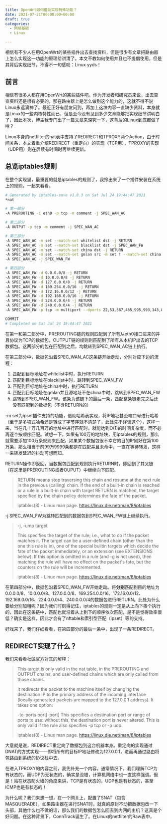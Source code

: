 ```yaml
---
title: OpenWrt如何借助实现特殊功能？
date: 2021-07-21T00:00:00+00:00
draft: true
categories:
  - 网络基础
  - Linux

---
```

相信有不少人在用OpenWrt的某些插件出去查找资料，但是很少有文章把路由器上怎么实现这一功能的原理给讲清了。本文不教如何使用并且也不提倡使用，但是其背后实现细节，不得不一句感叹：Linux yyds！

## 前言

相信有很多人都在用OpenWrt的某些插件吧。作为开发者和研究员来说，出去查查资料还是很有必要的，那在路由器上是怎么做到这个能力的，这就不得不说Linux永远滴神了。最近正好有朋友问到，再加上这块内容一直缺少资料，本身就是Linux的一些内核特性而已，但是至今没有见到多少文章能够把实现细节讲明白了，因此本次，博主我专门出了一篇文章来深究一下，这背后的Linux到底都做了啥？

Linux本身的netfilter的nat表中支持了REDIRECT和TPROXY两个Action，由于时间关系，本文着重介绍REDIRECT（重定向）的实现（TCP用），TPROXY的实现（UDP用）则在后续有时间时再继续更新。

## 总览iptables规则

在整个实现里，最重要的就是iptables的规则了，我拎出来了一个插件安装在系统上的规则，一起来看看。

```bash
# Generated by iptables-save v1.8.3 on Sat Jul 24 19:44:47 2021
*nat

# 第一部分
-A PREROUTING -i eth0 -p tcp -m comment -j SPEC_WAN_AC

# 第二部分
-A OUTPUT -p tcp -m comment -j SPEC_WAN_AC

# 第三部分
-A SPEC_WAN_AC -m set --match-set whitelist dst -j RETURN
-A SPEC_WAN_AC -m set --match-set blacklist dst -j SPEC_WAN_FW
-A SPEC_WAN_AC -m set --match-set china dst -j RETURN
-A SPEC_WAN_AC -m set --match-set gmlan src -m set ! --match-set china dst -j SPEC_WAN_FW
-A SPEC_WAN_AC -j SPEC_WAN_FW

# 第四部分
-A SPEC_WAN_FW -d 0.0.0.0/8 -j RETURN
-A SPEC_WAN_FW -d 10.0.0.0/8 -j RETURN
-A SPEC_WAN_FW -d 127.0.0.0/8 -j RETURN
-A SPEC_WAN_FW -d 169.254.0.0/16 -j RETURN
-A SPEC_WAN_FW -d 172.16.0.0/12 -j RETURN
-A SPEC_WAN_FW -d 192.168.0.0/16 -j RETURN
-A SPEC_WAN_FW -d 224.0.0.0/4 -j RETURN
-A SPEC_WAN_FW -d 240.0.0.0/4 -j RETURN
-A SPEC_WAN_FW -p tcp -m multiport --dports 22,53,587,465,995,993,143,80,443,853,9418 -j REDIRECT --to-ports 1234

COMMIT
# Completed on Sat Jul 24 19:44:47 2021
```

在第一和第二部分中，PREROUTING链的规则匹配到了所有从eth0接口进来的并且协议为TCP的数据包，OUTPUT链的规则则匹配到了所有从本机IP出去的TCP数据包。这两部分的包在匹配到之后，均跳转到SPEC_WAN_AC链上执行。

在第三部分中，数据包沿着SPEC_WAN_AC这条链开始走动，分别对应下边的流程：

  1. 匹配到目标地址在whitelist中时，执行RETURN
  2. 匹配到目标地址在blacklist中时，跳转到SPEC_WAN_FW
  3. 匹配到目标地址在china中时，执行RETURN
  4. 匹配到目标地址在gmlan并且源地址不在china中时，跳转到SPEC_WAN_FW
  5. 跳转到SPEC_WAN_FW。该条为该链下的最后一条，匹配整条链走完之后还没有匹配到的数据包（不含RETURN的）

-m set为ipset插件支持的功能，借助哈希表实现，将IP地址甚至端口号进行哈希（至于是多项式哈希还是转成了字节序就不清楚了，此处先不详谈这个），这样一来，当在几十万几百万的地址中进行匹配时，就能达到O(1)的时间复杂度，而不必再逐个按顺序匹配。试想一下，如果有100万的地址块，用iptables的规则，那么就需要添加100万条规则来匹配，如果某个数据包很不幸它的目的IP刚好在第100万条，那么相当于前99万9999条都是在匹配并且未命中，一直在等待转发，这样一来转发延迟的抖动可想而知。

RETURN操作即返回，当数据包匹配到规则执行RETURN时，即回到了其父链（在这里是PREROUTING或者OUPUT）中继续向下匹配。

> RETURN means stop traversing this chain and resume at the next rule in the previous (calling) chain. If the end of a built-in chain is reached or a rule in a built-in chain with target RETURN is matched, the target specified by the chain policy determines the fate of the packet.
> 
> iptables(8) - Linux man page. https://linux.die.net/man/8/iptables

-j SPEC_WAN_FW为跳转匹配到的数据包到SPEC_WAN_FW链上继续执行。

> -j, -ump target
> 
> This specifies the target of the rule; i.e., what to do if the packet matches it. The target can be a user-defined chain (other than the one this rule is in), one of the special builtin targets which decide the fate of the packet immediately, or an extension (see EXTENSIONS below). If this option is omitted in a rule (and -g is not used), then matching the rule will have no effect on the packet's fate, but the counters on the rule will be incremented.
> 
> iptables(8) - Linux man page. https://linux.die.net/man/8/iptables

在第四部分中，数据包沿着SPEC_WAN_FW开始走动。将**分别**匹配到目的地址为0.0.0.0/8、10.0.0.0/8、127.0.0.0/8、169.254.0.0/16、172.16.0.0/12、192.168.0.0/16、224.0.0.0/4、240.0.0.0/4的数据包进行RETURN。此处为什么要给分别加粗呢？因为我们时刻得记住，iptables的规则一定是从上向下挨个执行的，因此在这条链中，匹配也就沿着从上到下的顺序依次匹配，是不是觉得效率很低？确实是这样，因此才会有了nftable和索引型匹配（ipset）等的支持。

好戏来了，我们仔细看看，在第四部分的最后一条中，出现了一条REDIRECT。

## REDIRECT实现了什么？

我们来看看社区官方对其的解释：

> This target is only valid in the nat table, in the PREROUTING and OUTPUT chains, and user-defined chains which are only called from those chains.
> 
> It redirects the packet to the machine itself by changing the destination IP to the primary address of the incoming interface (locally-generated packets are mapped to the 127.0.0.1 address). It takes one option:
> 
> -to-ports port[-port] This specifies a destination port or range of ports to use: without this, the destination port is never altered. This is only valid if the rule also specifies -p tcp or -p udp.
> 
> iptables(8) - Linux man page. https://linux.die.net/man/8/iptables

大意就是说，REDIRECT重定向了数据包到这台机器本身。重定向的实现通过DNAT的方式实现——即将所有的目标IP地址修改为127.0.0.1，进而再通过路由将包路由到系统的协议栈中去。





在进入TPROXY的内容之前，我先补充一个内容。通常情况下，我们理解TCP为有状态的，而UDP为无状态的，确实是没错，计算机网络中也一直这样强调。但是！站在状态防火墙的角度来讲，TCP是有状态的，UDP也是有状态的，甚至ICMP也是有状态的！

为什么呢？我们来想一想，在一个网关上，配置了SNAT（包含MASQUERADE），如果路由器在进行SNAT时，就真的原封不动把数据包改一下头部，其他什么也不做的话，那么我们的数据包怎么回去到内网的主机？这真是个好问题。在这种背景下，ConnTrack诞生了。在Linux的netfilter的Raw表中，